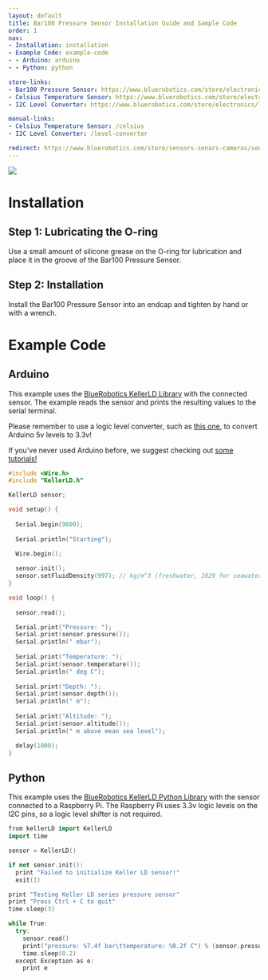 ```yaml
---
layout: default
title: Bar100 Pressure Sensor Installation Guide and Sample Code
order: 1
nav:
- Installation: installation
- Example Code: example-code
- - Arduino: arduino
- - Python: python

store-links:
- Bar100 Pressure Sensor: https://www.bluerobotics.com/store/electronics/bar100-sensor-r1/
- Celsius Temperature Sensor: https://www.bluerobotics.com/store/electronics/celsius-sensor-r1/
- I2C Level Converter: https://www.bluerobotics.com/store/electronics/level-converter-r1/

manual-links:
- Celsius Temperature Sensor: /celsius
- I2C Level Converter: /level-converter

redirect: https://www.bluerobotics.com/store/sensors-sonars-cameras/sensors/bar100-sensor-r1/
---
```


<img src="/bar100/cad/BAR100-5.png" class="img-responsive" style="max-width:900px"  />


# Installation

## Step 1: Lubricating the O-ring

Use a small amount of silicone grease on the O-ring for lubrication and place it in the groove of the Bar100 Pressure Sensor. 

## Step 2: Installation

Install the Bar100 Pressure Sensor into an endcap and tighten by hand or with a wrench.

# Example Code

## Arduino

This example uses the [BlueRobotics KellerLD Library](https://github.com/bluerobotics/BlueRobotics_KellerLD_Library) with the connected sensor. The example reads the sensor and prints the resulting values to the serial terminal.

Please remember to use a logic level converter, such as [this one](http://www.bluerobotics.com/store/electronics/level-converter-r1/), to convert Arduino 5v levels to 3.3v!

If you've never used Arduino before, we suggest checking out [some tutorials!](https://www.arduino.cc/en/Tutorial/HomePage)

~~~~~~~~~~ cpp
#include <Wire.h>
#include "KellerLD.h"

KellerLD sensor;

void setup() {
  
  Serial.begin(9600);
  
  Serial.println("Starting");
  
  Wire.begin();

  sensor.init();
  sensor.setFluidDensity(997); // kg/m^3 (freshwater, 1029 for seawater)
}

void loop() {
 
  sensor.read();

  Serial.print("Pressure: "); 
  Serial.print(sensor.pressure()); 
  Serial.println(" mbar");
  
  Serial.print("Temperature: "); 
  Serial.print(sensor.temperature()); 
  Serial.println(" deg C");
  
  Serial.print("Depth: "); 
  Serial.print(sensor.depth()); 
  Serial.println(" m");
  
  Serial.print("Altitude: "); 
  Serial.print(sensor.altitude()); 
  Serial.println(" m above mean sea level");

  delay(1000);
}
~~~~~~~~~~~~~~~~

## Python

This example uses the [BlueRobotics KellerLD Python Library](https://github.com/bluerobotics/KellerLD-python) with the sensor connected to a Raspberry Pi. The Raspberry Pi uses 3.3v logic levels on the I2C pins, so a logic level shifter is not required.

~~~~~~~~~~ cpp
from kellerLD import KellerLD
import time

sensor = KellerLD()

if not sensor.init():
  print "Failed to initialize Keller LD sensor!"
  exit(1)

print "Testing Keller LD series pressure sensor"
print "Press Ctrl + C to quit"
time.sleep(3)

while True:
  try:
    sensor.read()
    print("pressure: %7.4f bar\ttemperature: %0.2f C") % (sensor.pressure(), sensor.temperature())
    time.sleep(0.2)
  except Exception as e:
    print e
~~~~~~~~~~~~~~~~
